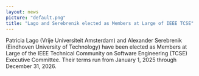 ```yaml
---
layout: news
picture: "default.png"
title: "Lago and Serebrenik elected as Members at Large of IEEE TCSE"
---
```


Patricia Lago (Vrije Universiteit Amsterdam) and Alexander Serebrenik (Eindhoven University of Technology) have been elected as Members at Large of the IEEE Technical Community on Software Engineering (TCSE) Executive Committee. Their terms run from January 1, 2025 through December 31, 2026. 